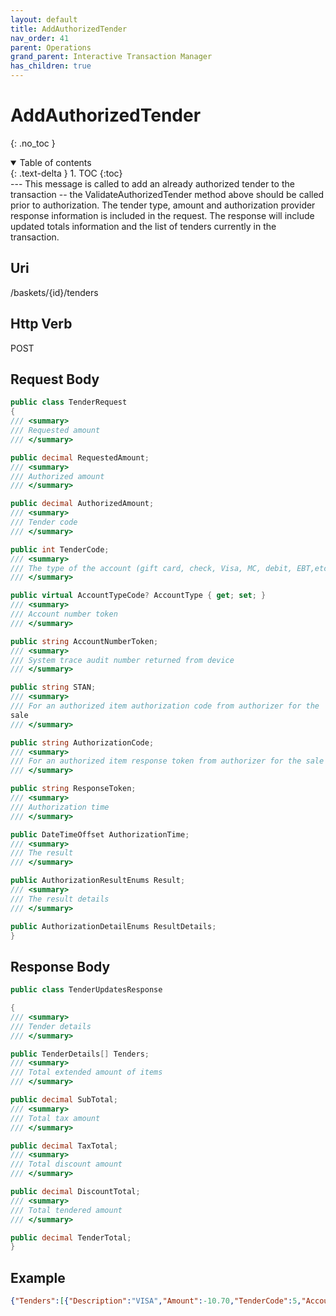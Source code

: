 ```yaml
---
layout: default
title: AddAuthorizedTender
nav_order: 41
parent: Operations
grand_parent: Interactive Transaction Manager
has_children: true
---
```

# AddAuthorizedTender
{: .no_toc }
<details open markdown="block">
  <summary>
    Table of contents
  </summary>
  {: .text-delta }
1. TOC
{:toc}
</details>
---
This message is called to add an already authorized tender to the
transaction -- the ValidateAuthorizedTender method above should be
called prior to authorization. The tender type, amount and authorization
provider response information is included in the request. The response
will include updated totals information and the list of tenders
currently in the transaction.

## Uri
/baskets/{id}/tenders

## Http Verb
POST

## Request Body

```csharp
public class TenderRequest
{
/// <summary>
/// Requested amount
/// </summary>

public decimal RequestedAmount;
/// <summary>
/// Authorized amount
/// </summary>

public decimal AuthorizedAmount;
/// <summary>
/// Tender code
/// </summary>

public int TenderCode;
/// <summary>
/// The type of the account (gift card, check, Visa, MC, debit, EBT,etc.)
/// </summary>

public virtual AccountTypeCode? AccountType { get; set; }
/// <summary>
/// Account number token
/// </summary>

public string AccountNumberToken;
/// <summary>
/// System trace audit number returned from device
/// </summary>

public string STAN;
/// <summary>
/// For an authorized item authorization code from authorizer for the
sale
/// </summary>

public string AuthorizationCode;
/// <summary>
/// For an authorized item response token from authorizer for the sale
/// </summary>

public string ResponseToken;
/// <summary>
/// Authorization time
/// </summary>

public DateTimeOffset AuthorizationTime;
/// <summary>
/// The result
/// </summary>

public AuthorizationResultEnums Result;
/// <summary>
/// The result details
/// </summary>

public AuthorizationDetailEnums ResultDetails;
}
```
## Response Body

```csharp
public class TenderUpdatesResponse

{
/// <summary>
/// Tender details
/// </summary>

public TenderDetails[] Tenders;
/// <summary>
/// Total extended amount of items
/// </summary>

public decimal SubTotal;
/// <summary>
/// Total tax amount
/// </summary>

public decimal TaxTotal;
/// <summary>
/// Total discount amount
/// </summary>

public decimal DiscountTotal;
/// <summary>
/// Total tendered amount
/// </summary>

public decimal TenderTotal;
}
```
## Example
```json
{"Tenders":[{"Description":"VISA","Amount":-10.70,"TenderCode":5,"AccountToken":"XXXXXXXXXXXXXXXXX","SignatureData":null,"LineNumber":10}],"SubTotal":9.99,"TaxTotal":0.71,"DiscountTotal":0.0,"TenderTotal":-10.70}
```